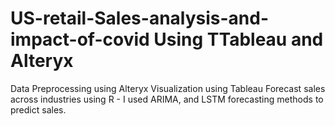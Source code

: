 # US-retail-Sales-analysis-and-impact-of-covid Using TTableau and Alteryx
Data Preprocessing using Alteryx
Visualization using Tableau
Forecast sales across industries using R - I used ARIMA, and LSTM forecasting methods to predict sales.
